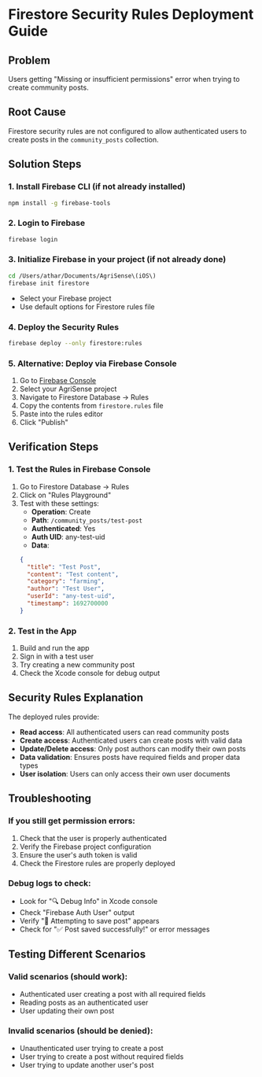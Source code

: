 # Firestore Security Rules Deployment Guide

## Problem
Users getting "Missing or insufficient permissions" error when trying to create community posts.

## Root Cause
Firestore security rules are not configured to allow authenticated users to create posts in the `community_posts` collection.

## Solution Steps

### 1. Install Firebase CLI (if not already installed)
```bash
npm install -g firebase-tools
```

### 2. Login to Firebase
```bash
firebase login
```

### 3. Initialize Firebase in your project (if not already done)
```bash
cd /Users/athar/Documents/AgriSense\(iOS\)
firebase init firestore
```
- Select your Firebase project
- Use default options for Firestore rules file

### 4. Deploy the Security Rules
```bash
firebase deploy --only firestore:rules
```

### 5. Alternative: Deploy via Firebase Console
1. Go to [Firebase Console](https://console.firebase.google.com)
2. Select your AgriSense project
3. Navigate to Firestore Database → Rules
4. Copy the contents from `firestore.rules` file
5. Paste into the rules editor
6. Click "Publish"

## Verification Steps

### 1. Test the Rules in Firebase Console
1. Go to Firestore Database → Rules
2. Click on "Rules Playground"
3. Test with these settings:
   - **Operation**: Create
   - **Path**: `/community_posts/test-post`
   - **Authenticated**: Yes
   - **Auth UID**: any-test-uid
   - **Data**: 
   ```json
   {
     "title": "Test Post",
     "content": "Test content",
     "category": "farming",
     "author": "Test User",
     "userId": "any-test-uid",
     "timestamp": 1692700000
   }
   ```

### 2. Test in the App
1. Build and run the app
2. Sign in with a test user
3. Try creating a new community post
4. Check the Xcode console for debug output

## Security Rules Explanation

The deployed rules provide:
- **Read access**: All authenticated users can read community posts
- **Create access**: Authenticated users can create posts with valid data
- **Update/Delete access**: Only post authors can modify their own posts
- **Data validation**: Ensures posts have required fields and proper data types
- **User isolation**: Users can only access their own user documents

## Troubleshooting

### If you still get permission errors:
1. Check that the user is properly authenticated
2. Verify the Firebase project configuration
3. Ensure the user's auth token is valid
4. Check the Firestore rules are properly deployed

### Debug logs to check:
- Look for "🔍 Debug Info" in Xcode console
- Check "Firebase Auth User" output
- Verify "📝 Attempting to save post" appears
- Check for "✅ Post saved successfully!" or error messages

## Testing Different Scenarios

### Valid scenarios (should work):
- Authenticated user creating a post with all required fields
- Reading posts as an authenticated user
- User updating their own post

### Invalid scenarios (should be denied):
- Unauthenticated user trying to create a post
- User trying to create a post without required fields
- User trying to update another user's post
